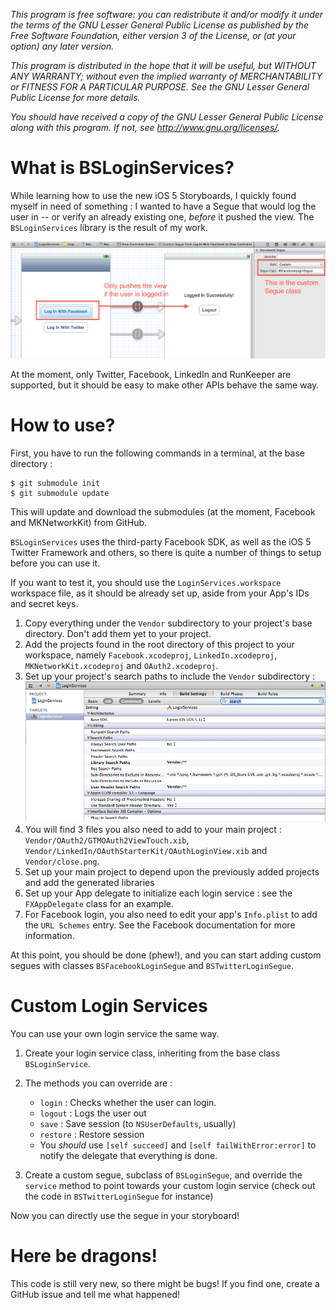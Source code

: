 _This program is free software: you can redistribute it and/or modify
it under the terms of the GNU Lesser General Public License as published by
the Free Software Foundation, either version 3 of the License, or
(at your option) any later version._

_This program is distributed in the hope that it will be useful,
but WITHOUT ANY WARRANTY; without even the implied warranty of
MERCHANTABILITY or FITNESS FOR A PARTICULAR PURPOSE.  See the
GNU Lesser General Public License for more details._

_You should have received a copy of the GNU Lesser General Public License
along with this program.  If not, see <http://www.gnu.org/licenses/>._

# What is BSLoginServices?

While learning how to use the new iOS 5 Storyboards, I quickly found myself in need of something : I wanted to have a Segue that would log the user in -- or verify an already existing one, _before_ it pushed the view. The `BSLoginServices` library is the result of my work.

![Image](https://github.com/besport/BSLoginServices/raw/master/_Images/CustomSegue.png)

At the moment, only Twitter, Facebook, LinkedIn and RunKeeper are supported, but it should be easy to make other APIs behave the same way.

# How to use?

First, you have to run the following commands in a terminal, at the base directory :

```
$ git submodule init
$ git submodule update
```

This will update and download the submodules (at the moment, Facebook and MKNetworkKit) from GitHub.

`BSLoginServices` uses the third-party Facebook SDK, as well as the iOS 5 Twitter Framework and others, so there is quite a number of things to setup before you can use it.

If you want to test it, you should use the `LoginServices.workspace` workspace file, as it should be already set up, aside from your App's IDs and secret keys.

  1. Copy everything under the `Vendor` subdirectory to your project's base directory. Don't add them yet to your project.
  2. Add the projects found in the root directory of this project to your workspace, namely `Facebook.xcodeproj`, `LinkedIn.xcodeproj`, `MKNetworkKit.xcodeproj` and `OAuth2.xcodeproj`.
  3. Set up your project's search paths to include the `Vendor` subdirectory : ![Image](https://github.com/besport/BSLoginServices/raw/master/_Images/SearchPaths.png)
  4. You will find 3 files you also need to add to your main project : `Vendor/OAuth2/GTMOAuth2ViewTouch.xib`, `Vendor/LinkedIn/OAuthStarterKit/OAuthLoginView.xib` and `Vendor/close.png`.
  5. Set up your main project to depend upon the previously added projects and add the generated libraries
  6. Set up your App delegate to initialize each login service : see the `FXAppDelegate` class for an example.
  7. For Facebook login, you also need to edit your app's `Info.plist` to add the `URL Schemes` entry. See the Facebook documentation for more information.

At this point, you should be done (phew!), and you can start adding custom segues with classes `BSFacebookLoginSegue` and `BSTwitterLoginSegue`.

# Custom Login Services

You can use your own login service the same way.
  
  1. Create your login service class, inheriting from the base class `BSLoginService`.
  2. The methods you can override are :
     * `login` : Checks whether the user can login.
     * `logout` : Logs the user out
     * `save` : Save session (to `NSUserDefaults`, usually)
     * `restore` : Restore session
     * You _should_ use `[self succeed]` and `[self failWithError:error]` to notify the delegate that everything is done.
     
  3. Create a custom segue, subclass of `BSLoginSegue`, and override the `service` method to point towards your custom login service (check out the code in `BSTwitterLoginSegue` for instance)
  
Now you can directly use the segue in your storyboard!

# Here be dragons!

This code is still very new, so there might be bugs! If you find one, create a GitHub issue and tell me what happened!

